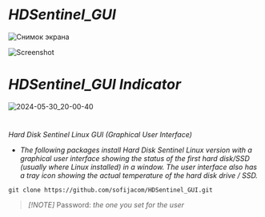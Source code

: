 # _HDSentinel_GUI_

![Снимок экрана](https://github.com/sofijacom/HDSentinel_GUI/assets/107557749/3fdcd971-8de6-4a9a-9978-279ad0a4eb6d)

![Screenshot](https://github.com/sofijacom/HDSentinel_GUI/assets/107557749/f2807a8b-4973-4790-8ed2-d93fd0f18517)


# _HDSentinel_GUI Indicator_

![2024-05-30_20-00-40](https://github.com/sofijacom/HDSentinel_GUI/assets/107557749/40ea07f6-f9ea-40da-b458-6e4f48a27440)

#

_Hard Disk Sentinel Linux GUI (Graphical User Interface)_
 
- _The following packages install Hard Disk Sentinel Linux version with a graphical user interface showing the status of the first hard disk/SSD (usually where Linux installed) in a window. The user interface also has a tray icon showing the actual temperature of the hard disk drive / SSD._

```
git clone https://github.com/sofijacom/HDSentinel_GUI.git
```

> _[!NOTE]_
> Password: _the one you set for the user_  
